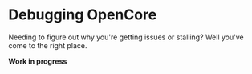 # Debugging OpenCore

Needing to figure out why you're getting issues or stalling? Well you've come to the right place.

**Work in progress**

